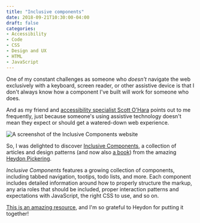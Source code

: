 ```yaml
---
title: "Inclusive components"
date: 2018-09-21T10:30:00-04:00
draft: false
categories:
- Accessibility
- Code
- CSS
- Design and UX
- HTML
- JavaScript
---
```


One of my constant challenges as someone who *doesn't* navigate the web exclusively with a keyboard, screen reader, or other assistive device is that I don't always know how a component I've built will work for someone who does.

And as my friend and [accessibility specialist Scott O'Hara](https://www.scottohara.me/) points out to me frequently, just because someone's using assistive technology doesn't mean they expect or should get a watered-down web experience.

<img alt="A screenshot of the Inclusive Components website" src="/img/articles/inclusive-components.jpg">

So, I was delighted to discover [Inclusive Components](https://inclusive-components.design/), a collection of articles and design patterns (and now also [a book](http://book.inclusive-components.design/)) from the amazing [Heydon Pickering](http://www.heydonworks.com/).

*Inclusive Components* features a growing collection of components, including tabbed navigation, tootips, todo lists, and more. Each component includes detailed information around how to properly structure the markup, any aria roles that should be included, proper interaction patterns and expectations with JavaScript, the right CSS to use, and so on.

[This is an amazing resource](https://inclusive-components.design), and I'm so grateful to Heydon for putting it together!